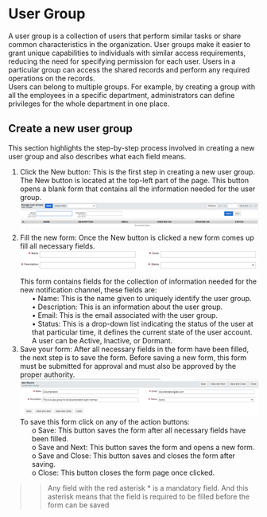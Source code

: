 # User Group
<p id="userGroup">
A user group is a collection of users that perform similar tasks or share common characteristics in the organization. User groups make it easier to grant unique capabilities to individuals with similar access requirements, reducing the need for specifying permission for each user. Users in a particular group can access the shared records and perform any required operations on the records.<br>
Users can belong to multiple groups. For example, by creating a group with all the employees in a specific department, administrators can define privileges for the whole department in one place.<br>

## Create a new user group
This section highlights the step-by-step process involved in creating a new user group and also describes what each field means.
    <ol>
        <li>Click the New button: 
        This is the first step in creating a new user group. The New button is located at the top-left part of the page. This button opens a blank form that contains all the information needed for the user group.  
            <img src="images/end_user_images/new_userGroup.png" alt="User form" class="pic"><br>
        </li>
        <li>Fill the new form: 
        Once the New button is clicked a new form comes up fill all necessary fields. 
        <img src="images/end_user_images/user_group_form.png" alt="User form" class="pic"><br>
        This form contains fields for the collection of information needed for the new notification channel, these fields are:
        <ul>
        •	Name: This is the name given to uniquely identify the user group.<br>
        •	Description: This is an information about the user group.<br>
        •	Email: This is the email associated with the user group.<br>
        •	Status: This is a drop-down list indicating the status of the user at that particular time, it defines the current state of the user account. A user can be Active, Inactive, or Dormant.<br>
        </ul>
        </li>
        <li>Save your form:
        After all necessary fields in the form have been filled, the next step is to save the form. Before saving a new form, this form must be submitted for approval and must also be approved by the proper authority.
        <img src="images/end_user_images/save_userGroup.png" alt="User form" class="pic"><br>
        To save this form click on any of the action buttons:
            <ul>
                o	Save: This button saves the form after all necessary fields have been filled.<br>
                o	Save and Next: This button saves the form and opens a new form.<br>
                o	Save and Close: This button saves and closes the form after saving.<br>
                o	Close: This button closes the form page once clicked.<br>
            </ul>
        </li>
    </ol>
>>Any field with the red asterisk * is a mandatory field. And this asterisk means that the field is required to be filled before the form can be saved
</p>